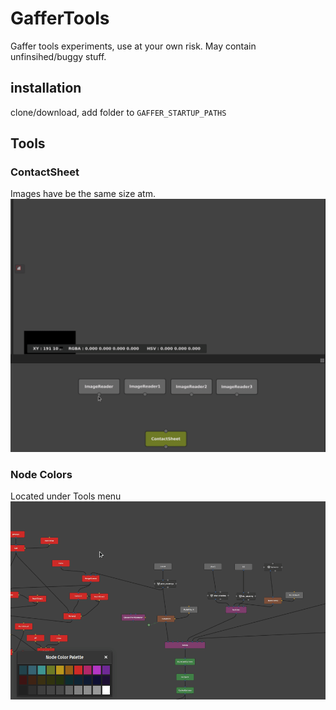 # GafferTools
Gaffer tools experiments, use at your own risk.
May contain unfinsihed/buggy stuff.

## installation
clone/download, add folder to  `GAFFER_STARTUP_PATHS`

## Tools

### ContactSheet
Images have be the same size atm.
![Screenshot](images/ContactSheet.gif)

### Node Colors
Located under Tools menu
![Screenshot](images/NodeColors.gif)